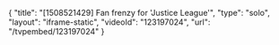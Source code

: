 {
    "title": "[1508521429] Fan frenzy for 'Justice League'",
    "type": "solo",
    "layout": "iframe-static",
    "videoId": "123197024",
    "url": "\/tvpembed\/123197024"
}